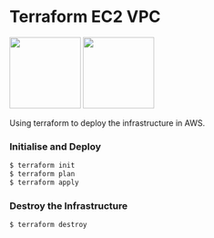 # Terraform EC2 VPC

<img src="https://image-publiclink.s3.amazonaws.com/terraform.png" height="125"> <img src="https://image-publiclink.s3.amazonaws.com/aws-logo.png" height="125">

Using terraform to deploy the infrastructure in AWS.

### Initialise and Deploy

```sh
$ terraform init
$ terraform plan
$ terraform apply
```

### Destroy the Infrastructure

```sh
$ terraform destroy
```
